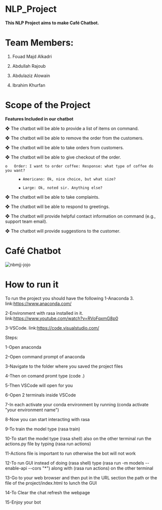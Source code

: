 # NLP_Project

**This NLP Project aims to make Café Chatbot.**

# Team Members:

1. Fouad Majd Alkadri

2. Abdullah Rajoub 

3. Abdulaziz Alowain 

4. Ibrahim Khurfan

# Scope of the Project

**Features Included in our chatbot**


❖	The chatbot will be able to provide a list of items on command.

❖	The chatbot will be able to remove the order from the customers.

❖	The chatbot will be able to take orders from customers.

❖	The chatbot will be able to give checkout of the order.

    o	Order: I want to order coffee: Response: what type of coffee do you want?
    
          ▪	Americano: Ok, nice choice, but what size?
          
          ▪	Large: Ok, noted sir. Anything else?
          
❖	The chatbot will be able to take complaints.

❖	The chatbot will be able to respond to greetings. 

❖	The chatbot will provide helpful contact information on command (e.g., support team email).

❖	The chatbot will provide suggestions to the customer.


# Café Chatbot


![nbmjj-jojo](https://user-images.githubusercontent.com/50175365/164934443-2a4ab385-9caf-40fb-926b-474aca8df215.gif)

# How to run it 
To run the project you should have the following 
1-Anaconda 3. link:https://www.anaconda.com/

2-Environment with rasa installed in it. link:https://www.youtube.com/watch?v=RVoFqxmG8p0

3-VSCode. link:https://code.visualstudio.com/

Steps:

1-Open anaconda

2-Open command prompt of anaconda 

3-Navigate to the folder where you saved the project files

4-Then on comand promt type (code .)

5-Then VSCode will open for you 

6-Open 2 terminals inside VSCode 

7-In each activate your conda environment by running (conda activate "your environment name")

8-Now you can start interacting with rasa 

9-To train the model type (rasa train)

10-To start the model type (rasa shell) also on the other terminal run the actions.py file by typing (rasa run actions)

11-Actions file is important to run otherwise the bot will not work 

12-To run GUI instead of doing (rasa shell) type (rasa run -m models --enable-api --cors "*") along with (rasa run actions) on the other terminal 

13-Go to your web browser and then put in the URL section the path or the file of the project/index.html to lunch the GUI 

14-To Clear the chat refresh the webpage 

15-Enjoy your bot 
